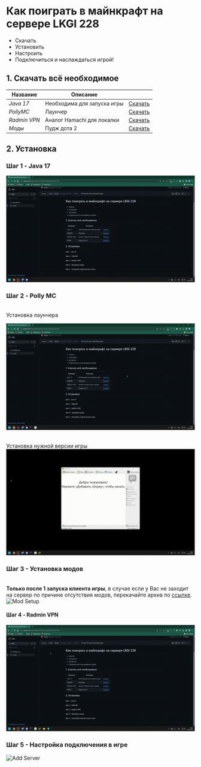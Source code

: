 # Как поиграть в майнкрафт на сервере LKGI 228  

- Скачать
- Установить
- Настроить
- Подключиться и наслаждаться игрой!

## 1. Скачать всё необходимое 

|Название | Описание |  |
| ------ | ------ |------|
| _Java 17_ | Необходима для запуска игры| [Скачать](https://download.oracle.com/java/17/archive/jdk-17.0.9_windows-x64_bin.exe)|
| _PollyMC_ | Лаунчер| [Скачать](https://github.com/fn2006/PollyMC/releases/download/8.0/PollyMC-Windows-MinGW-w64-Setup-8.0.exe) |
| _Radmin VPN_ | Аналог Hamachi для локалки|[Скачать](https://download.radmin-vpn.com/download/files/Radmin_VPN_1.4.4642.1.exe)|
| _Моды_ | Пудж дота 2 |[Скачать](https://disk.yandex.ru/d/TX7Vky8683xdUQ)|

## 2. Установка
### Шаг 1 - Java 17 
![Java Setup](https://github.com/fraltnn/Minecraft-LKGI-Setup/blob/main/assets/Java.gif)

### Шаг 2 - Polly MC
<br>Установка лаунчера</br>

![PollyMC Setup 1\2](https://github.com/fraltnn/Minecraft-LKGI-Setup/blob/main/assets/PollyM%D0%A1%20%D1%83%D1%81%D1%82%D0%B0%D0%BD%D0%BE%D0%B2%D0%BA%D0%B0.gif)

<br>Установка нужной версии игры</br>
![PollyMC Setup 2\2](https://github.com/fraltnn/Minecraft-LKGI-Setup/blob/main/assets/%D0%92%D1%8B%D0%B1%D0%BE%D1%80%20%D0%B2%D0%B5%D1%80%D1%81%D0%B8%D0%B8%20%D0%B8%20%D1%81%D0%BE%D0%B7%D0%B4%D0%B0%D0%BD%D0%B8%D0%B5%20%D0%B0%D0%BA%D0%BA%D0%B0%D1%83%D0%BD%D1%82%D0%B0.gif)


### Шаг 3 - Установка модов
<br> **Только после 1 запуска клиента игры**, в случае если у Вас не заходит на сервер по причине отсутствия модов, перекачайте архив по [ссылке](https://disk.yandex.ru/d/TX7Vky8683xdUQ). </br>
![Mod Setup](https://github.com/fraltnn/Minecraft-LKGI-Setup/blob/main/assets/Install%20reinstall%20mods%20.gif)

#### Шаг 4 - Radmin VPN	
![VPN Setup](https://github.com/fraltnn/Minecraft-LKGI-Setup/blob/main/assets/VPN%20%D0%BA%D0%B0%D1%81%D1%82%D1%80%D0%B8%D1%80%D0%BE%D0%B2%D0%B0%D0%BD%D0%BD%D0%BE.gif)

### Шаг 5 - Настройка подключения в игре
![Add Server](https://github.com/fraltnn/Minecraft-LKGI-Setup/blob/main/assets/Add%20server.gif)



